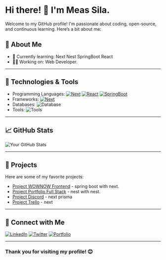 # Hi there! 👋 I'm Meas Sila.

Welcome to my GitHub profile! I'm passionate about coding, open-source, and continuous learning. Here’s a bit about me:

## 🚀 About Me
- 🌱 Currently learning: Next Nest SpringBoot React
- 👨‍💻 Working on: Web Developer.

---

## 🔧 Technologies & Tools
- Programming Languages: 
  [![Next](https://img.shields.io/badge/-Next-blue?style=flat&logo=Next&logoColor=white)](https://nextjs.org/)
  [![React](https://img.shields.io/badge/-React-red?style=flat&logo=React&logoColor=white)](https://react.dev/)
  [![SpringBoot](https://img.shields.io/badge/-SpringBoot-brightgreen?style=flat&logo=SpringBoot&logoColor=white)](https://spring.io/projects/spring-boot/)
- Frameworks: [![Next](https://img.shields.io/badge/-MUI-blue?style=flat&logo=Mui&logoColor=white)](https://mui.com/)
- Databases: ![Database](https://img.shields.io/badge/-Database-orange?logo=database)
- Tools: ![Tools](https://img.shields.io/badge/-Tools-yellow?logo=tools)

---

## 📈 GitHub Stats
![Your GitHub Stats](https://github-readme-stats.vercel.app/api?username=yourusername&show_icons=true&theme=radical)

---

## 📂 Projects
Here are some of my favorite projects:
- [Project WOWNOW Frontend](https://next-js-wow-now.vercel.app) - spring boot with next.
- [Project Portfolio Full Stack](https://sila-portfolio.vercel.app) - nest with nest.
- [Project Discord](https://ms-discord.vercel.app) - next prisma
- [Project Trello](https://clone-trello-copy.vercel.app) - next

---

## 🔗 Connect with Me
[![LinkedIn](https://img.shields.io/badge/-LinkedIn-blue?style=flat&logo=LinkedIn&logoColor=white)](https://www.linkedin.com/in/meas-sila-204b1031b?utm_source=share&utm_campaign=share_via&utm_content=profile&utm_medium=ios_app)
[![Twitter](https://img.shields.io/badge/-Twitter-blue?style=flat&logo=Twitter&logoColor=white)]()
[![Portfolio](https://img.shields.io/badge/-Portfolio-green?style=flat&logo=browser&logoColor=white)](https://sila-portfolio.vercel.app)

---

### Thank you for visiting my profile! 😊
